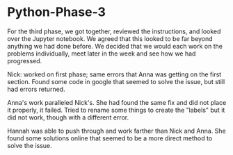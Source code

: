 # Python-Phase-3
For the third phase, we got together, reviewed the instructions, and looked over the Jupyter notebook. We agreed that this looked to be far beyond 
anything we had done before. We decided that we would each work on the problems individually, meet later in the week and see how we had progressed.

Nick: worked on first phase; same errors that Anna was getting on the first section. Found some code in google that seemed to solve the issue, but still had errors returned.

Anna's work paralleled Nick's. She had found the same fix and did not place it properly, it failed.  Tried to rename some things to create the "labels" but it did not work, though with a different error.

Hannah was able to push through and work farther than Nick and Anna. She found some solutions online that seemed to be a more direct method to solve the issue.



